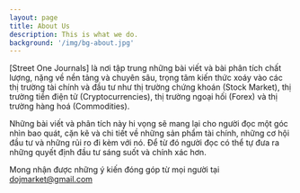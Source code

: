 ```yaml
---
layout: page
title: About Us
description: This is what we do.
background: '/img/bg-about.jpg'
---
```


[Street One Journals] là nơi tập trung những bài viết và bài phân tích chất lượng, nặng về nền tảng và chuyên sâu, trọng tâm kiến thức xoáy vào các thị trường tài chính và đầu tư như thị trường chứng khoán (Stock Market), thị trường tiền điện tử (Cryptocurrencies), thị trường ngoại hối (Forex) và thị trường hàng hoá (Commodities).

Những bài viết và phân tích này hi vọng sẽ mang lại cho người đọc một góc nhìn bao quát, cặn kẽ và chi tiết về những sản phẩm tài chính, những cơ hội đầu tư và những rủi ro đi kèm với nó. Để từ đó người đọc có thể tự đưa ra những quyết định đầu tư sáng suốt và chính xác hơn.

Mong nhận được những ý kiến đóng góp từ mọi người tại [dojmarket@gmail.com](mailto:dojmarket@gmail.com)
